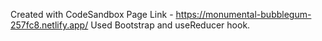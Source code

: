 Created with CodeSandbox
Page Link - https://monumental-bubblegum-257fc8.netlify.app/
Used Bootstrap and useReducer hook.
